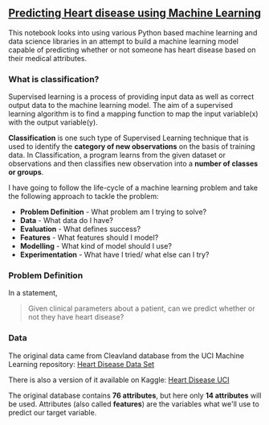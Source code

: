 ﻿## [Predicting Heart disease using Machine Learning](Notebook/end-to-end-heart-disease-classification.ipynb)
 
This notebook looks into using various Python based machine learning and data science libraries in an attempt to build a machine learning model capable of predicting whether or not someone has heart disease based on their medical attributes.

### What is classification?
Supervised learning is a process of providing input data as well as correct output data to the machine learning model. The aim of a supervised learning algorithm is to find a mapping function to map the input variable(x) with the output variable(y).

**Classification** is one such type of Supervised Learning technique that is used to identify the **category of new observations** on the basis of training data. In Classification, a program learns from the given dataset or observations and then classifies new observation into a **number of classes or groups**.

I have going to follow the life-cycle of a machine learning problem and take the following approach to tackle the problem:
- **Problem Definition** - What problem am I trying to solve?
- **Data** - What data do I have?
- **Evaluation** - What defines success?
- **Features** - What features should I model?
- **Modelling** - What kind of model should I use?
- **Experimentation** - What have I tried/ what else can I try?

### Problem Definition

In a statement,

> Given clinical parameters about a patient, can we predict whether or not they have heart disease?

### Data

The original data came from Cleavland database from the UCI Machine Learning repository: [Heart Disease Data Set](https://archive.ics.uci.edu/ml/datasets/heart+Disease)

There is also a version of it available on Kaggle: [Heart Disease UCI](https://www.kaggle.com/ronitf/heart-disease-uci)

The original database contains **76 attributes**, but here only **14 attributes** will be used. Attributes (also called **features**) are the variables what we'll use to predict our target variable.






